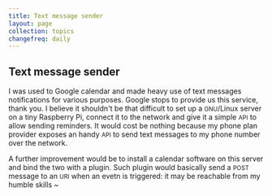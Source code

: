 ```yaml
---
title: Text message sender
layout: page
collection: topics
changefreq: daily
---
```


## Text message sender

I was used to Google calendar and made heavy use of text messages notifications for various purposes. Google stops to provide us this service, thank you. I believe it shouldn't be that difficult to set up a <small>GNU</small>/Linux server on a tiny Raspberry Pi, connect it to the network and give it a simple <small>API</small> to allow sending reminders. It would cost be nothing because my phone plan provider exposes an handy <small>API</small> to send text messages to my phone number over the network. 

A further improvement would be to install a calendar software on this server and bind the two with a plugin. Such plugin would basically send a <small>POST</small> message to an <small>URI</small> when an evetn is triggered: it may be reachable from my humble skills ~
